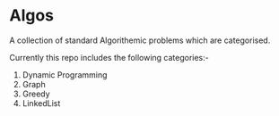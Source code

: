 # Algos
A collection of standard Algorithemic problems which are categorised.

Currently this repo includes the following categories:-
1. Dynamic Programming
2. Graph
3. Greedy
4. LinkedList
